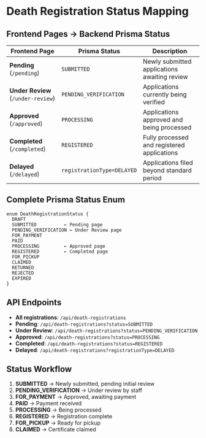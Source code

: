 # Death Registration Status Mapping

## Frontend Pages → Backend Prisma Status

| Frontend Page | Prisma Status | Description |
|---------------|---------------|-------------|
| **Pending** (`/pending`) | `SUBMITTED` | Newly submitted applications awaiting review |
| **Under Review** (`/under-review`) | `PENDING_VERIFICATION` | Applications currently being verified |
| **Approved** (`/approved`) | `PROCESSING` | Applications approved and being processed |
| **Completed** (`/completed`) | `REGISTERED` | Fully processed and registered applications |
| **Delayed** (`/delayed`) | `registrationType=DELAYED` | Applications filed beyond standard period |

## Complete Prisma Status Enum

```prisma
enum DeathRegistrationStatus {
  DRAFT
  SUBMITTED          ← Pending page
  PENDING_VERIFICATION ← Under Review page  
  FOR_PAYMENT
  PAID
  PROCESSING         ← Approved page
  REGISTERED         ← Completed page
  FOR_PICKUP
  CLAIMED
  RETURNED
  REJECTED
  EXPIRED
}
```

## API Endpoints

- **All registrations**: `/api/death-registrations`
- **Pending**: `/api/death-registrations?status=SUBMITTED`
- **Under Review**: `/api/death-registrations?status=PENDING_VERIFICATION`
- **Approved**: `/api/death-registrations?status=PROCESSING`
- **Completed**: `/api/death-registrations?status=REGISTERED`
- **Delayed**: `/api/death-registrations?registrationType=DELAYED`

## Status Workflow

1. **SUBMITTED** → Newly submitted, pending initial review
2. **PENDING_VERIFICATION** → Under review by staff
3. **FOR_PAYMENT** → Approved, awaiting payment
4. **PAID** → Payment received
5. **PROCESSING** → Being processed
6. **REGISTERED** → Registration complete
7. **FOR_PICKUP** → Ready for pickup
8. **CLAIMED** → Certificate claimed